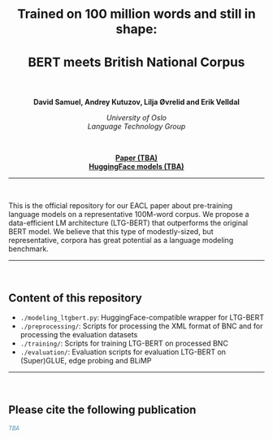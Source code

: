 <h2 align="center"><b><h3>Trained on 100 million words and still in shape:</h3><h3>BERT meets British National Corpus</h3></b></h2><br>


<p align="center">
  <b>David Samuel, Andrey Kutuzov, Lilja Øvrelid and Erik Velldal</b>
</p>

<p align="center">
  <i>
    University of Oslo<br>
    Language Technology Group<br>
  </i>
</p>
<br>

<p align="center">
  <a href=""><b>Paper (TBA)</b></a><br>
  <a href=""><b>HuggingFace models (TBA)</b></a>
</p>

<!--
<p align="center">
  <img src="img/overall.png" alt="Illustration of our model." width="720"/>  
</p>
-->
_______

<br>

This is the official repository for our EACL paper about pre-training language models on a representative 100M-word corpus. We propose a data-efficient LM architecture (LTG-BERT) that outperforms the original BERT model. We believe that this type of modestly-sized, but representative, corpora has great potential as a language modeling benchmark.

_______

<br>

## Content of this repository

- `./modeling_ltgbert.py`: HuggingFace-compatible wrapper for LTG-BERT
- `./preprocessing/`: Scripts for processing the XML format of BNC and for processing the evaluation datasets
- `./training/`: Scripts for training LTG-BERT on processed BNC
- `./evaluation/`: Evaluation scripts for evaluation LTG-BERT on (Super)GLUE, edge probing and BLiMP

_______

<br>

## Please cite the following publication
```bibtex
TBA
```
